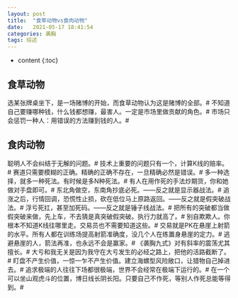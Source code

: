 ```yaml
---
layout: post
title:  "食草动物vs食肉动物"
date:   2021-05-17 18:41:54
categories: 袭胸
tags: 综述
---
```


* content
{:toc}

## 食草动物
   选某张牌桌坐下，是一场赌博的开始，而食草动物认为这是赌博的全部。#
   不知道自己要赚哪种钱，什么钱都想赚，最害人。一定是市场里做贡献的角色。#
   市场只会惩罚一种人：用错误的方法赚到钱的人。#

## 食肉动物
   聪明人不会纠结于无解的问题。#
   技术上重要的问题只有一个，计算K线的赔率。#
   赛道只需要模糊的正确。精确的正确不存在，一旦精确必然是错误。#
   多一种选择，就多一种死法。有时候是多N种死法。#
   有人在用作死的手法炒期货，你和她做对手盘即可。#
   东北角做空，东南角抄底必死。——反之就是显示器战法。#
   追涨之后，行情回调，恐慌性止损，砍在低位马上原路返回。——反之就是假突破战法。#
   浮亏死扛，甚至加死码。——反之就是锤子线战法。#
   把所有的突破都当做假突破来做，先上车，不去猜是真突破假突破。执行力就高了。#
   别自欺欺人。你根本不知道K线往哪里走。交易员也不需要知道这些。#
   交易就是PK在悬崖上射箭的水平。所有人都在训练场提高射箭准确度，没几个人在练置身悬崖的定力。#
   逃避悬崖的人，箭法再准，也永远不会是赢家。#
   《袭胸九式》对有斜率的震荡尤其擅长。#
   大亏和我无关是因为我守在大亏发生的必经之路上，把他的活路截断了。#
   盯盘不产生价值，一惊一乍不产生价值。建立海螺型风险敞口，让猎物自己掉进去。#
   追求极端的人往往下场都很极端，世界不会经常在极端下运行的。#
   在一个可以坐山观虎斗的位置，博日线长阴长阳。只要自己不作死，等别人作死总能等得到。#

